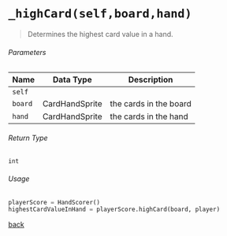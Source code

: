 <!-- Method Name -->

# <code>_highCard(self,board,hand)</code>

<!-- Method Description -->
> Determines the highest card value in a hand.

<!-- Parameters -->
###### Parameters
| Name    | Data Type      | Description            |
| ------- | -------------- | ---------------------- |
| `self`  |                |                        |
| `board` | CardHandSprite | the cards in the board |
| `hand`  | CardHandSprite | the cards in the hand  |

<!-- Return Type -->
###### Return Type
`int`

<!-- Method Example -->
###### Usage
```python
playerScore = HandScorer()
highestCardValueInHand = playerScore.highCard(board, player)
```
<!-- Back to className.md -->
<!-- The path in this link will be the one that is used for the component -->
[back](../HandScorer.md)